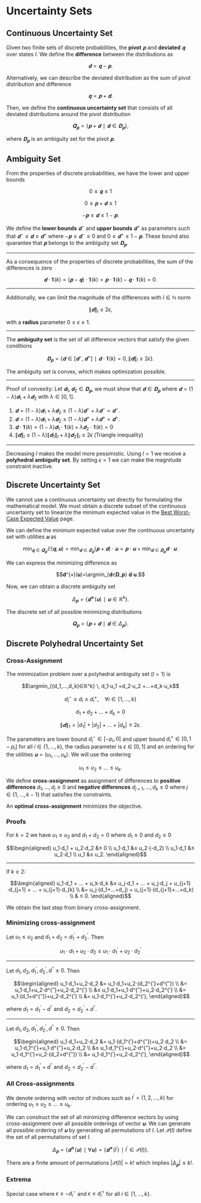 # Uncertainty Sets
## Continuous Uncertainty Set
Given two finite sets of discrete probabilities, the **pivot** $𝐩$ and **deviated** $𝐪$ over states $I.$ We define the **difference** between the distributions as

$$𝐝=𝐪-𝐩.$$

Alternatively, we can describe the deviated distribution as the sum of pivot distribution and difference

$$𝐪=𝐩+𝐝.$$

Then, we define the **continuous uncertainty set** that consists of all deviated distributions around the pivot distribution

$$\bar{𝐐}_𝐩=\{𝐩+𝐝∣𝐝∈𝐃_𝐩\},$$

where $𝐃_𝐩$ is an ambiguity set for the pivot $𝐩.$


## Ambiguity Set
From the properties of discrete probabilities, we have the lower and upper bounds

$$0≤𝐪≤1$$

$$0≤𝐩+𝐝≤1$$

$$-𝐩≤𝐝≤1-𝐩.$$

We define the **lower bounds** $𝐝^{-}$ and **upper bounds** $𝐝^{+}$ as parameters such that $𝐝^{-}≤𝐝≤𝐝^{+}$ where $-𝐩≤𝐝^{-}≤0$ and $0≤𝐝^{+}≤1-𝐩.$ These bound also quarantee that $𝐩$ belongs to the ambiguity set $𝐃_𝐩.$

---

As a consequence of the properties of discrete probabilities, the sum of the differences is zero

$$𝐝⋅𝟏(k)=(𝐩-𝐪)⋅𝟏(k)=𝐩⋅𝟏(k)-𝐪⋅𝟏(k)=0.$$

---

Additionally, we can limit the magnitude of the differences with $l∈ℕ$ norm

$$\|𝐝\|_l≤2ϵ,$$

with a **radius** parameter $0≤ϵ≤1.$

---

The **ambiguity set** is the set of all difference vectors that satisfy the given conditions

$$𝐃_𝐩=\{𝐝∈[𝐝^{-},𝐝^{+}]∣ 𝐝⋅𝟏(k)=0,\, \|𝐝\|_l≤2ϵ\}.$$

The ambiguity set is convex, which makes optimization possible.

---

Proof of convexity: Let $𝐝_1,𝐝_2∈𝐃_𝐩,$ we must show that $𝐝∈𝐃_𝐩$ where $𝐝=(1-λ)𝐝_1+λ𝐝_2$ with $λ∈[0,1].$

1) $𝐝=(1-λ)𝐝_1+λ𝐝_2≥(1-λ)𝐝^{-}+λ𝐝^{-}=𝐝^{-}.$
2) $𝐝=(1-λ)𝐝_1+λ𝐝_2≤(1-λ)𝐝^{+}+λ𝐝^{+}=𝐝^{+}.$
3) $𝐝⋅𝟏(k)=(1-λ)𝐝_1⋅𝟏(k)+λ𝐝_2⋅𝟏(k)=0$
4) $\|𝐝\|_l≤(1-λ)\|𝐝_1\|_l+λ\|𝐝_2\|_l≤2ϵ$ (Triangle inequality)

---

Decreasing $l$ makes the model more pessimistic. Using $l=1$ we receive a **polyhedral ambiguity set**. By setting $ϵ=1$ we can make the magnitude constraint inactive.


## Discrete Uncertainty Set
We cannot use a continuous uncertainty set directly for formulating the mathematical model. We must obtain a discrete subset of the continuous uncertainty set to linearize the minimum expected value in the [Best Worst-Case Expected Value](@ref) page.

We can define the minimum expected value over the continuous uncertainty set with utilities $𝐮$ as

$$\min_{𝐪∈\bar{𝐐}_𝐩} 𝔼(𝐪, 𝐮) = \min_{𝐝∈𝐃_𝐩} (𝐩+𝐝)⋅𝐮 = 𝐩⋅𝐮 + \min_{𝐝∈𝐃_𝐩} 𝐝⋅𝐮.$$

We can express the minimizing difference as

$$𝐝^{∗}(𝐮)=\argmin_{𝐝∈𝐃_𝐩} 𝐝⋅𝐮.$$

Now, we can obtain a discrete ambiguity set

$$Δ_𝐩=\{𝐝^{∗}(𝐮)∣𝐮∈ℝ^k\}.$$

The discrete set of all possible minimizing distributions

$$𝐐_𝐩=\{𝐩+𝐝∣𝐝∈Δ_𝐩\}.$$


## Discrete Polyhedral Uncertainty Set
### Cross-Assignment
The minimization problem over a polyhedral ambiguity set $(l=1)$ is

$$\argmin_{(d_1,...,d_k)∈ℝ^k} \, d_1⋅u_1 +d_2⋅u_2 +...+d_k⋅u_k$$

$$d_i^{-} ≤ d_i ≤ d_i^{+}, \quad ∀i∈\{1,...,k\}$$

$$d_1+d_2+...+d_k=0$$

$$\|𝐝\|_1=|d_1|+|d_2|+...+|d_k|≤2ϵ.$$

The parameters are lower bound $d_i^{-}∈[-p_i,0]$ and upper bound $d_i^{+}∈[0,1-p_i]$ for all $i∈\{1,...,k\},$ the radius parameter is $ϵ∈[0,1]$ and an ordering for the utilities $𝐮=(u_1,...,u_k).$ We will use the ordering

$$u_1≤u_2≤...≤u_k.$$

We define **cross-assignment** as assignment of differences to **positive differences** $d_1,...,d_j≥0$ and **negative differences** $d_{j+1},...,d_k≤0$ where $j∈\{1,...,k-1\}$ that satisfies the constraints.

An **optimal cross-assignment** minimizes the objective.

### Proofs
For $k=2$ we have $u_1≤u_2$ and $d_1+d_2=0$ where $d_1≥0$ and $d_2≤0$

$$\begin{aligned}
u_1⋅d_1 + u_2⋅d_2 &≤ 0 \\
u_1⋅d_1 &≤ u_2⋅(-d_2) \\
u_1⋅d_1 &≤ u_2⋅d_1 \\
u_1 &≤ u_2.
\end{aligned}$$

---

If $k≥2$:

$$\begin{aligned}
u_1⋅d_1 + ... + u_k⋅d_k &≤ u_j⋅d_1 + ... + u_j⋅d_j + u_{j+1}⋅d_{j+1} + ... + u_{j+1}⋅d_{k} \\
&= u_j⋅(d_1+...+d_j) + u_{j+1}⋅(d_{j+1}+...+d_k) \\
& ≤ 0.
\end{aligned}$$

We obtain the last step from binary cross-assignment.

### Minimizing cross-assignment
Let $u_1≤u_2$ and $d_1+d_2=d_1^{′}+d_2^{′}.$ Then

$$u_1⋅d_1+u_2⋅d_2≤u_1⋅d_1^{′}+u_2⋅d_2^{′}$$

---

Let $d_1,d_2,d_1^{′},d_2^{′},d^{′′}≤0.$ Then

$$\begin{aligned}
u_1⋅d_1+u_2⋅d_2 &= u_1⋅d_1+u_2⋅(d_2^{′}+d^{′′}) \\
&= u_1⋅d_1+u_2⋅d^{′′}+u_2⋅d_2^{′} \\
&≤ u_1⋅d_1+u_1⋅d^{′′}+u_2⋅d_2^{′} \\
&= u_1⋅(d_1+d^{′′})+u_2⋅d_2^{′} \\
&= u_1⋅d_1^{′}+u_2⋅d_2^{′},
\end{aligned}$$

where $d_1=d_1^{′}-d^{′′}$ and $d_2=d_2^{′}+d^{′′}.$

---

Let $d_1,d_2,d_1^{′},d_2^{′},d^{′′}≥0.$ Then

$$\begin{aligned}
u_1⋅d_1+u_2⋅d_2 &= u_1⋅(d_1^{′}+d^{′′})+u_2⋅d_2 \\
&= u_1⋅d_1^{′}+u_1⋅d^{′′}+u_2⋅d_2 \\
&≤ u_1⋅d_1^{′}+u_2⋅d^{′′}+u_2⋅d_2 \\
&= u_1⋅d_1^{′}+u_2⋅(d_2+d^{′′}) \\
&= u_1⋅d_1^{′}+u_2⋅d_2^{′},
\end{aligned}$$

where $d_1=d_1^{′}+d^{′′}$ and $d_2=d_2^{′}-d^{′′}.$


### All Cross-assignments
We denote ordering with vector of indices such as $I^{′}=(1,2,...,k)$ for ordering $u_1≤u_2≤...≤u_k.$

We can construct the set of all minimizing difference vectors by using cross-assignment over all possible orderings of vector $𝐮.$ We can generate all possible ordering of $𝐮$ by generating all permutations of $I.$ Let $\mathcal{P}(I)$ define the set of all permutations of set $I.$

$$Δ_𝐩=\{𝐝^{∗}(𝐮)∣∀𝐮\}=\{𝐝^{∗}(I^{′})∣I^{′}∈\mathcal{P}(I)\}.$$

There are a finite amount of permutations $|\mathcal{P}(I)|=k!$ which implies $|Δ_𝐩|≤k!.$

### Extrema
Special case where $ϵ≤-d_i^{-}$ and $ϵ≤d_i^{+}$ for all $i∈\{1,...,k\}.$
